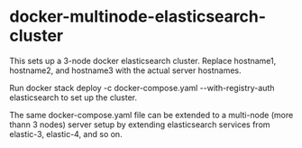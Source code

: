 # docker-multinode-elasticsearch-cluster
This sets up a 3-node docker elasticsearch cluster. Replace hostname1, hostname2, and hostname3 with the actual server hostnames.

Run docker stack deploy -c docker-compose.yaml --with-registry-auth elasticsearch to set up the cluster. 

The same docker-compose.yaml file can be extended to a multi-node (more thann 3 nodes) server setup by extending elasticsearch services from elastic-3, elastic-4, and so on.
